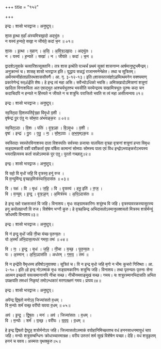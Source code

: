 +++
title = "१५२"

+++


इन्द्रः। शासो भारद्वाजः। अनुष्टुप्।

शा॒स इ॒त्था म॒हाँ अ॑स्यमित्रखा॒दो अद्भु॑तः ।  
न यस्य॑ ह॒न्यते॒ सखा॒ न जीय॑ते॒ कदा॑ च॒न ॥ ०१॥

शा॒सः । इ॒त्था । म॒हान् । अ॒सि॒ । अ॒मि॒त्र॒ऽखा॒दः । अद्भु॑तः ।  
न । यस्य॑ । ह॒न्यते॑ । सखा॑ । न । जीय॑ते । कदा॑ । च॒न ॥

द्वादशेऽनुवाके चत्वारिंशत्सूक्तानि। तत्र शास इत्थेति पञ्चर्चं प्रथमं सूक्तं शासनाम्न आर्षमानुष्टुभमैन्द्रम्। अनुक्रान्तं च। शासह् शासो भारद्वाज इति। युद्धाय सन्नद्धं राजानमनेनेक्षेत। तथा च सूत्रितम्। अथैनमन्वीक्षेताप्रतिरथशाससौपर्णैः। आ. गृ. ३-१२-१३। इति॥शासस्तत्संज्ञोऽहमित्थमनेन वक्श्यमाण् प्रकारेणेन्द्रं स्त्ॐईति शेषः। हे इन्द्र त्वं महा असि। सर्वेभ्योऽधिको भवसि। अमित्रखादोऽमित्राणां शत्रूणां खादिता विनाशयिता अत एवाद्भुत आश्चर्यभुतश्च भवसीति यस्येन्द्रस्य सखामित्रभूतः पुरुषः कदा चन कदाचिदपि न हन्यते न हिंस्यते न जीयते न च शत्रुभिः पराजितो भवति स त्वं महा असीत्यन्वयः॥१॥

इन्द्रः। शासो भारद्वाजः। अनुष्टुप्।

स्व॒स्ति॒दा वि॒शस्पति॑र्वृत्र॒हा वि॑मृ॒धो व॒शी ।  
वृषेन्द्रः॑ पु॒र ए॑तु नः सोम॒पा अ॑भयङ्क॒रः ॥ ०२॥

स्व॒स्ति॒ऽदाः । वि॒शः । पतिः॑ । वृ॒त्र॒ऽहा । वि॒ऽमृ॒धः । व॒शी ।  
वृषा॑ । इन्द्रः॑ । पु॒रः । ए॒तु॒ । नः॒ । सो॒म॒ऽपाः । अ॒भ॒य॒म्ऽक॒रः ॥

स्वस्तिदाः स्वस्तेरविनाशस्य दाता विशस्पतिः सर्वस्याः प्रजायाः पालयिता वृत्रहा वृत्रानां शत्रूणां हन्ता विमृधः सङ्ग्रामकारी वशी वशीकर्ता वृषा वर्षिता कामानां सोमपाः सोमस्य पाता एवं विध इन्द्रोऽभयङ्करोऽभयस्य भयराहित्यस्य कर्ता सन्नोऽस्माकं पुर एतु। पुरतो गच्छातु॥२॥

इन्द्रः। शासो भारद्वाजः। अनुष्टुप्।

वि रक्षो॒ वि मृधो॑ जहि॒ वि वृ॒त्रस्य॒ हनू॑ रुज ।  
वि म॒न्युमि॑न्द्र वृत्रहन्न॒मित्र॑स्याभि॒दास॑तः ॥ ०३॥

वि । रक्षः॑ । वि । मृधः॑ । ज॒हि॒ । वि । वृ॒त्रस्य॑ । हनू॒ इति॑ । रु॒ज॒ ।  
वि । म॒न्युम् । इ॒न्द्र॒ । वृ॒त्र॒ऽह॒न् । अ॒मित्र॑स्य । अ॒भि॒ऽदास॑तः ॥

हे इन्द्र रक्षो राक्षसजातं वि जहि। विनाशय। मृधः सङ्ग्रामकारिणः शत्रूंश्च वि जहि। वृत्रस्यावरकस्यासुरस्य हनू कपोलप्रान्तौ वि रुज। विशेषेण भग्नौ कुरु। हे वृत्रहन्निन्द्र अभिदासतोऽस्मानुपक्शयतो मित्रस्य शत्रोर्मन्युं क्रोधमपि विनाशय॥३॥

इन्द्रः। शासो भारद्वाजः। अनुष्टुप्।

वि न॑ इन्द्र॒ मृधो॑ जहि नी॒चा य॑च्छ पृतन्य॒तः ।  
यो अ॒स्माँ अ॑भि॒दास॒त्यध॑रं गमया॒ तमः॑ ॥ ०४॥

वि । नः॒ । इ॒न्द्र॒ । मृधः॑ । ज॒हि॒ । नी॒चा । य॒च्छ॒ । पृ॒त॒न्य॒तः ।  
यः । अ॒स्मान् । अ॒भि॒ऽदास॑ति । अध॑रम् । ग॒म॒य॒ । तमः॑ ॥

वि न इन्द्रेति वैमृधस्य हविषोऽनुवाक्या। सूत्रितं च। वि न इन्द्र मृधो जहि मृगो न भीमः कुचरो गिरिष्थाः। आ. २-१०। इति॥हे इन्द्र नोऽस्माकं मृधः सङ्ग्रामकारिणः शत्रून्वि जहि। विनाशय। तथा पृतन्यतः पृतनाः सेना आत्मन इच्छतो ययत्समानानपि नीचा यच्छ। नीचीनमवाङ्मुखं यच्छ। गमय। यः शत्रुरस्मानभिदासति अभित उपक्षयति तमधरं निकृष्टं तमोऽन्धकारं मरणलक्षणं गमय। प्रापय॥४॥

इन्द्रः। शासो भारद्वाजः। अनुष्टुप्।

अपे॑न्द्र द्विष॒तो मनोऽप॒ जिज्या॑सतो व॒धम् ।  
वि म॒न्योः शर्म॑ यच्छ॒ वरी॑यो यवया व॒धम् ॥ ०५॥

अप॑ । इ॒न्द्र॒ । द्वि॒ष॒तः । मनः॑ । अप॑ । जिज्या॑सतः । व॒धम् ।  
वि । म॒न्योः । शर्म॑ । य॒च्छ॒ । वरी॑यः । य॒व॒य॒ । व॒धम् ॥

हे इन्द्र द्विषतो द्वेष्टुह् शत्रोर्मनोऽप जहि। जिज्यासतोऽस्माकं वयोहानिमिच्छतश्च वधं हननसाधनमायुधं चाप जहि। मन्योः शत्रुसम्बन्धिनः क्रोधाच्चास्मान्रक्ष। वरीय उरुतरं शर्म सुखं विशेषेन यच्छा। देहि। वधं शत्रुकृतम् हननं च यवय। अस्मत्तः पृथक्कुरु॥५॥